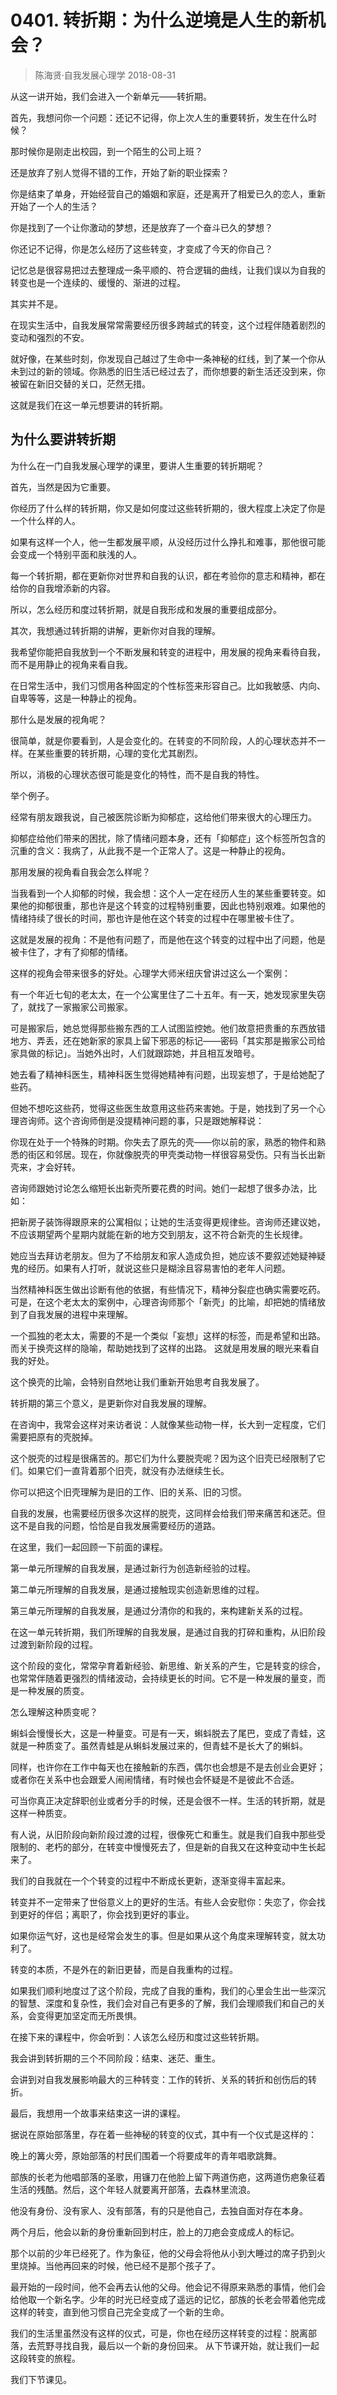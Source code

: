 # 0401. 转折期：为什么逆境是人生的新机会？
> 陈海贤·自我发展心理学
2018-08-31

从这一讲开始，我们会进入一个新单元——转折期。

首先，我想问你一个问题：还记不记得，你上次人生的重要转折，发生在什么时候？

那时候你是刚走出校园，到一个陌生的公司上班？

还是放弃了别人觉得不错的工作，开始了新的职业探索？

你是结束了单身，开始经营自己的婚姻和家庭，还是离开了相爱已久的恋人，重新开始了一个人的生活？

你是找到了一个让你激动的梦想，还是放弃了一个奋斗已久的梦想？

你还记不记得，你是怎么经历了这些转变，才变成了今天的你自己？

记忆总是很容易把过去整理成一条平顺的、符合逻辑的曲线，让我们误以为自我的转变也是一个连续的、缓慢的、渐进的过程。

其实并不是。

在现实生活中，自我发展常常需要经历很多跨越式的转变，这个过程伴随着剧烈的变动和强烈的不安。

就好像，在某些时刻，你发现自己越过了生命中一条神秘的红线，到了某一个你从未到过的新的领域。你熟悉的旧生活已经过去了，而你想要的新生活还没到来，你被留在新旧交替的关口，茫然无措。

这就是我们在这一单元想要讲的转折期。

## 为什么要讲转折期

为什么在一门自我发展心理学的课里，要讲人生重要的转折期呢？

首先，当然是因为它重要。

你经历了什么样的转折期，你又是如何度过这些转折期的，很大程度上决定了你是一个什么样的人。

如果有这样一个人，他一生都发展平顺，从没经历过什么挣扎和难事，那他很可能会变成一个特别平面和肤浅的人。

每一个转折期，都在更新你对世界和自我的认识，都在考验你的意志和精神，都在给你的自我增添新的内容。

所以，怎么经历和度过转折期，就是自我形成和发展的重要组成部分。

其次，我想通过转折期的讲解，更新你对自我的理解。

我希望你能把自我放到一个不断发展和转变的进程中，用发展的视角来看待自我，而不是用静止的视角来看自我。

在日常生活中，我们习惯用各种固定的个性标签来形容自己。比如我敏感、内向、自卑等等，这是一种静止的视角。

那什么是发展的视角呢？

很简单，就是你要看到，人是会变化的。在转变的不同阶段，人的心理状态并不一样。在某些重要的转折期，心理的变化尤其剧烈。

所以，消极的心理状态很可能是变化的特性，而不是自我的特性。

举个例子。

经常有朋友跟我说，自己被医院诊断为抑郁症，这给他们带来很大的心理压力。

抑郁症给他们带来的困扰，除了情绪问题本身，还有「抑郁症」这个标签所包含的沉重的含义：我病了，从此我不是一个正常人了。这是一种静止的视角。

那用发展的视角看自我会怎么样呢？

当我看到一个人抑郁的时候，我会想：这个人一定在经历人生的某些重要转变。如果他的抑郁很重，那也许是这个转变的过程特别重要，因此也特别艰难。如果他的情绪持续了很长的时间，那也许是他在这个转变的过程中在哪里被卡住了。

这就是发展的视角：不是他有问题了，而是他在这个转变的过程中出了问题，他是被卡住了，才有了抑郁的情绪。

这样的视角会带来很多的好处。心理学大师米纽庆曾讲过这么一个案例：

有一个年近七旬的老太太，在一个公寓里住了二十五年。有一天，她发现家里失窃了，就找了一家搬家公司搬家。

可是搬家后，她总觉得那些搬东西的工人试图监控她。他们故意把贵重的东西放错地方、弄丢，还在她新家的家具上留下邪恶的标记——密码「其实那是搬家公司给家具做的标记」。当她外出时，人们就跟踪她，并且相互发暗号。

她去看了精神科医生，精神科医生觉得她精神有问题，出现妄想了，于是给她配了些药。

但她不想吃这些药，觉得这些医生故意用这些药来害她。于是，她找到了另一个心理咨询师。这个咨询师倒是没提精神问题的事，只是跟她解释说：

你现在处于一个特殊的时期。你失去了原先的壳——你以前的家，熟悉的物件和熟悉的街区和邻居。现在，你就像脱壳的甲壳类动物一样很容易受伤。只有当长出新壳来，才会好转。

咨询师跟她讨论怎么缩短长出新壳所要花费的时间。她们一起想了很多办法，比如：

把新房子装饰得跟原来的公寓相似；让她的生活变得更规律些。咨询师还建议她，不应该期望两个星期内就能在新的地方交到朋友，这不符合新壳的生长规律。

她应当去拜访老朋友。但为了不给朋友和家人造成负担，她应该不要叙述她疑神疑鬼的经历。如果有人打听，就说这些只是糊涂且容易害怕的老年人问题。

当然精神科医生做出诊断有他的依据，有些情况下，精神分裂症也确实需要吃药。可是，在这个老太太的案例中，心理咨询师那个「新壳」的比喻，却把她的情绪放到了自我发展的进程中来理解。

一个孤独的老太太，需要的不是一个类似「妄想」这样的标签，而是希望和出路。而关于换壳这样的隐喻，帮助她找到了这样的出路。
这就是用发展的眼光来看自我的好处。

这个换壳的比喻，会特别自然地让我们重新开始思考自我发展了。

转折期的第三个意义，是更新你对自我发展的理解。

在咨询中，我常会这样对来访者说：人就像某些动物一样，长大到一定程度，它们需要把原有的壳脱掉。

这个脱壳的过程是很痛苦的。那它们为什么要脱壳呢？因为这个旧壳已经限制了它们。如果它们一直背着那个旧壳，就没有办法继续生长。

你可以把这个旧壳理解为是旧的工作、旧的关系、旧的习惯。

自我的发展，也需要经历很多次这样的脱壳，这同样会给我们带来痛苦和迷茫。但这不是自我的问题，恰恰是自我发展需要经历的道路。

在这里，我们一起回顾一下前面的课程。

第一单元所理解的自我发展，是通过新行为创造新经验的过程。

第二单元所理解的自我发展，是通过接触现实创造新思维的过程。

第三单元所理解的自我发展，是通过分清你的和我的，来构建新关系的过程。

在这一单元转折期，我们所理解的自我发展，是通过自我的打碎和重构，从旧阶段过渡到新阶段的过程。

这个阶段的变化，常常孕育着新经验、新思维、新关系的产生，它是转变的综合，也常常伴随着更强烈的情绪波动，会持续更长的时间。它不是一种发展的量变，而是一种发展的质变。

怎么理解这种质变呢？

蝌蚪会慢慢长大，这是一种量变。可是有一天，蝌蚪脱去了尾巴，变成了青蛙，这就是一种质变了。虽然青蛙是从蝌蚪发展过来的，但青蛙不是长大了的蝌蚪。

同样，也许你在工作中每天也在接触新的东西，偶尔也会想是不是去创业会更好；或者你在关系中也会跟爱人闹闹情绪，有时候也会怀疑是不是彼此不合适。

可当你真正决定辞职创业或者分手的时候，还是会很不一样。生活的转折期，就是这样一种质变。

有人说，从旧阶段向新阶段过渡的过程，很像死亡和重生。就是我们自我中那些受限制的、老朽的部分，在转变中慢慢死去了，但是新的自我又在这种变动中生长起来了。

我们的自我就在一个个转变的过程中不断成长更新，逐渐变得丰富起来。

转变并不一定带来了世俗意义上的更好的生活。有些人会安慰你：失恋了，你会找到更好的伴侣；离职了，你会找到更好的事业。

如果你运气好，这也是经常会发生的事。但是如果从这个角度来理解转变，就太功利了。

转变的本质，不是外在的新旧更替，而是自我重构的过程。

如果我们顺利地度过了这个阶段，完成了自我的重构，我们的心里会生出一些深沉的智慧、深度和复杂性，我们会对自己有更多的了解，我们会理顺我们和自己的关系，会变得更加坚定而无所畏惧。

在接下来的课程中，你会听到：人该怎么经历和度过这些转折期。

我会讲到转折期的三个不同阶段：结束、迷茫、重生。

会讲到对自我发展影响最大的三种转变：工作的转折、关系的转折和创伤后的转折。

最后，我想用一个故事来结束这一讲的课程。

据说在原始部落里，存在着一些神秘的转变的仪式，其中有一个仪式是这样的：

晚上的篝火旁，原始部落的村民们围着一个将要成年的青年唱歌跳舞。

部族的长老为他唱部落的圣歌，用镰刀在他脸上留下两道伤疤，这两道伤疤象征着生活的残酷。然后，这个年轻人就要离开部落，去森林里流浪。

他没有身份、没有家人、没有部落，有的只是他自己，去独自面对存在本身。

两个月后，他会以新的身份重新回到村庄，脸上的刀疤会变成成人的标记。

那个以前的少年已经死了。作为象征，他的父母会将他从小到大睡过的席子扔到火里烧掉。当他再回来的时候，他已经不是那个孩子了。

最开始的一段时间，他不会再去认他的父母。他会记不得原来熟悉的事情，他们会给他取一个新名字。少年的时光已经变成了遥远的记忆，部族的长老会带着他完成这样的转变，直到他习惯自己完全变成了一个新的生命。

我们的生活里虽然没有这样的仪式，可是，你也在经历这样转变的过程：脱离部落，去荒野寻找自我，最后以一个新的身份回来。
从下节课开始，就让我们一起这段转变的旅程。

我们下节课见。



